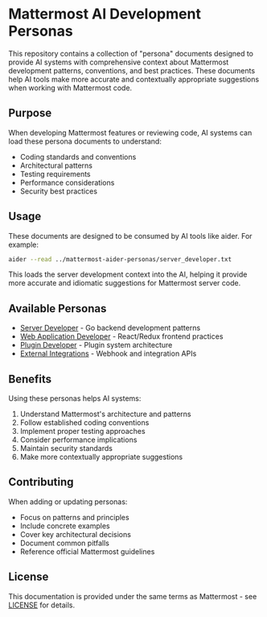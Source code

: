 # Mattermost AI Development Personas

This repository contains a collection of "persona" documents designed to provide AI systems with comprehensive context about Mattermost development patterns, conventions, and best practices. These documents help AI tools make more accurate and contextually appropriate suggestions when working with Mattermost code.

## Purpose

When developing Mattermost features or reviewing code, AI systems can load these persona documents to understand:
- Coding standards and conventions
- Architectural patterns
- Testing requirements
- Performance considerations
- Security best practices

## Usage

These documents are designed to be consumed by AI tools like aider. For example:

```bash
aider --read ../mattermost-aider-personas/server_developer.txt
```

This loads the server development context into the AI, helping it provide more accurate and idiomatic suggestions for Mattermost server code.

## Available Personas

- [Server Developer](server_developer.txt) - Go backend development patterns
- [Web Application Developer](webapp_developer.txt) - React/Redux frontend practices
- [Plugin Developer](plugin_server_developer.txt) - Plugin system architecture
- [External Integrations](external_integrations_developer.txt) - Webhook and integration APIs

## Benefits

Using these personas helps AI systems:
1. Understand Mattermost's architecture and patterns
2. Follow established coding conventions
3. Implement proper testing approaches
4. Consider performance implications
5. Maintain security standards
6. Make more contextually appropriate suggestions

## Contributing

When adding or updating personas:
- Focus on patterns and principles
- Include concrete examples
- Cover key architectural decisions
- Document common pitfalls
- Reference official Mattermost guidelines

## License

This documentation is provided under the same terms as Mattermost - see [LICENSE](https://github.com/mattermost/mattermost-server/blob/master/LICENSE.txt) for details.
